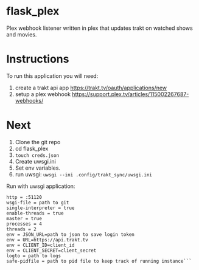 # flask_plex
Plex webhook listener written in plex that updates trakt on watched shows and movies.

# Instructions
To run this application you will need:
1. create a trakt api app https://trakt.tv/oauth/applications/new
2. setup a plex webhook https://support.plex.tv/articles/115002267687-webhooks/

# Next
1. Clone the git repo
2. cd flask_plex
3. ```touch creds.json```
4. Create uwsgi.ini
5. Set env variables.
6. run uwsgi:
```uwsgi --ini .config/trakt_sync/uwsgi.ini```

Run with uwsgi application:
```[uwsgi]
http = :51120
wsgi-file = path to git
single-interpreter = true
enable-threads = true
master = true
processes = 4
threads = 2
env = JSON_URL=path to json to save login token
env = URL=https://api.trakt.tv
env = CLIENT_ID=client_id
env = CLIENT_SECRET=client_secret
logto = path to logs
safe-pidfile = path to pid file to keep track of running instance```
